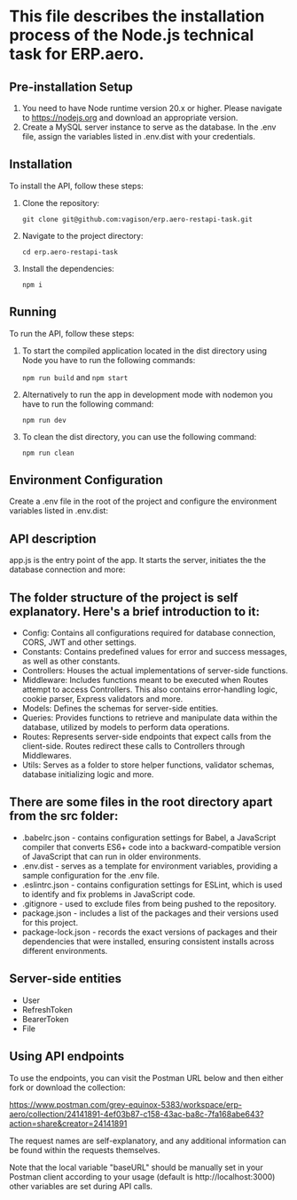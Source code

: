 This file describes the installation process of the Node.js technical task for ERP.aero.
========================================================================================

## Pre-installation Setup
1. You need to have Node runtime version 20.x or higher. Please navigate to https://nodejs.org and download an appropriate version.
2. Create a MySQL server instance to serve as the database. In the .env file, assign the variables listed in .env.dist with your credentials.

## Installation
To install the API, follow these steps:
1. Clone the repository:

    ```git clone git@github.com:vagison/erp.aero-restapi-task.git```

2. Navigate to the project directory:

    ```cd erp.aero-restapi-task```

3. Install the dependencies:

    ```npm i```

## Running
To run the API, follow these steps:
1. To start the compiled application located in the dist directory using Node you have to run the following commands:

    ```npm run build``` and ```npm start```

3. Alternatively to run the app in development mode with nodemon you have to run the following command:

    ```npm run dev```
   
5. To clean the dist directory, you can use the following command: 

    ```npm run clean```

## Environment Configuration
Create a .env file in the root of the project and configure the environment variables listed in .env.dist:

## API description
app.js is the entry point of the app. It starts the server, initiates the the database connection and more:

The folder structure of the project is self explanatory. Here's a brief introduction to it:
-------------------------------------------------------------------------------------------
* Config: Contains all configurations required for database connection, CORS, JWT and other settings.
* Constants: Contains predefined values for error and success messages, as well as other constants.
* Controllers: Houses the actual implementations of server-side functions.
* Middleware: Includes functions meant to be executed when Routes attempt to access Controllers. This also contains error-handling logic, cookie parser, Express validators and more.
* Models: Defines the schemas for server-side entities.
* Queries: Provides functions to retrieve and manipulate data within the database, utilized by models to perform data operations.
* Routes: Represents server-side endpoints that expect calls from the client-side. Routes redirect these calls to Controllers through Middlewares.
* Utils: Serves as a folder to store helper functions, validator schemas, database initializing logic and more.

There are some files in the root directory apart from the src folder:
---------------------------------------------------------------------
* .babelrc.json - contains configuration settings for Babel, a JavaScript compiler that converts ES6+ code into a backward-compatible version of JavaScript that can run in older environments.
* .env.dist - serves as a template for environment variables, providing a sample configuration for the .env file.
* .eslintrc.json - contains configuration settings for ESLint, which is used to identify and fix problems in JavaScript code.
* .gitignore - used to exclude files from being pushed to the repository.
* package.json - includes a list of the packages and their versions used for this project.
* package-lock.json - records the exact versions of packages and their dependencies that were installed, ensuring consistent installs across different environments.

Server-side entities
---------------------
* User
* RefreshToken
* BearerToken
* File

## Using API endpoints
To use the endpoints, you can visit the Postman URL below and then either fork or download the collection:

https://www.postman.com/grey-equinox-5383/workspace/erp-aero/collection/24141891-4ef03b87-c158-43ac-ba8c-7fa168abe643?action=share&creator=24141891

The request names are self-explanatory, and any additional information can be found within the requests themselves.

Note that the local variable "baseURL" should be manually set in your Postman client according to your usage (default is http://localhost:3000) other variables are set during API calls.
